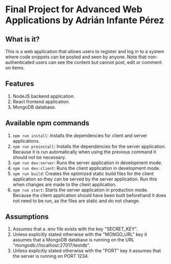 # Final Project for Advanced Web Applications by Adrián Infante Pérez

## What is it?

This is a web application that allows users to register and log in to a system where code snippets can be posted and seen by anyone. Note that non-authenticated users can see the content but cannot post, edit or comment on items.

## Features

1. NodeJS backend application.
2. React frontend application.
3. MongoDB database.

## Available npm commands

1. `npm run install`: Installs the dependencies for client and server applications.
2. `npm run preinstall`: Installs the dependencies for the server application. Because it is run automatically when using the previous command it should not be necessary.
3. `npm run dev:server`: Runs the server application in development mode.
4. `npm run dev:client`: Runs the client application in development mode.
5. `npm run build`: Creates the optimized static build files for the client application so they can be served by the server application. Run this when changes are made to the client application.
6. `npm run start`: Starts the server application in production mode. Because the client application should have been built beforehand it does not need to be run, as the files are static and do not change.

## Assumptions

1. Assumes that a .env file exists with the key "SECRET_KEY".
2. Unless explicitly stated otherwise with the "MONGO_URL" key it assumes that a MongoDB database is running on the URL "mongodb://localhost:27017/testdb".
3. Unless explicitly stated otherwise with the "PORT" key it assumes that the server is running on PORT 1234.
